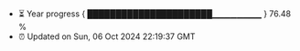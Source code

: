 - ⏳ Year progress { ██████████████████████▁▁▁▁▁▁▁▁ } 76.48 %
- ⏰ Updated on Sun, 06 Oct 2024 22:19:37 GMT

